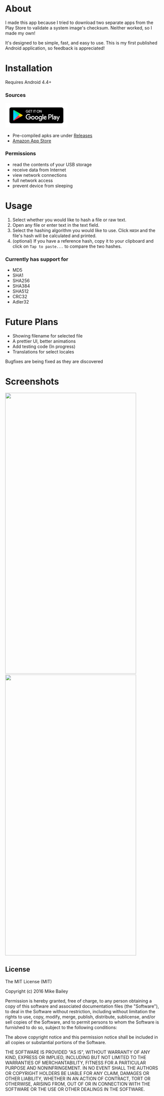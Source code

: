 # About

I made this app because I tried to download two separate apps from the Play Store to validate a system image's checksum. Neither worked, so I made my own!

It's designed to be simple, fast, and easy to use. This is my first published Android application, so feedback is appreciated!

# Installation

Requires Android 4.4+

### Sources
<a href='https://play.google.com/store/apps/details?id=com.misker.mike.hasher'><img width=200 alt='Get it on Google Play' src='./google-play-badge.png'/></a>
* Pre-compiled apks are under [Releases](https://github.com/Miskerest/Hashr/releases)
* [Amazon App Store](http://a.co/dk4aA1O)

### Permissions

* read the contents of your USB storage
* receive data from Internet
* view network connections
* full network access
* prevent device from sleeping

# Usage
1. Select whether you would like to hash a file or raw text.
2. Open any file or enter text in the text field.
3. Select the hashing algorithm you would like to use. Click `HASH` and the file's hash will be calculated and printed.
4. (optional) If you have a reference hash, copy it to your clipboard and click on `Tap to paste...` to compare the two hashes.

### Currently has support for
* MD5
* SHA1
* SHA256
* SHA384
* SHA512
* CRC32
* Adler32

# Future Plans

* Showing filename for selected file
* A prettier UI, better animations
* Add testing code (In progress)
* Translations for select locales

Bugfixes are being fixed as they are discovered

# Screenshots
<img src="https://lh3.googleusercontent.com/CqD_ufFeLSInDyIzIrKfbRXHDDuAkeFv5I21zGiMCqFi1m8NjqJYcKdACMQDbKUZ5ow=h900"  width="420" height="900"><img src="https://lh3.googleusercontent.com/wCIF0JWT7eTv3yUPMQ8xfMGQdWdyl0ugq5O3fj8pi8Thxn52l_abSE9yXzcg8YWOQGXF=h900-rw"  width="420" height="900">

## License

The MIT License (MIT)

Copyright (c) 2016 Mike Bailey

Permission is hereby granted, free of charge, to any person obtaining a copy
of this software and associated documentation files (the "Software"), to deal
in the Software without restriction, including without limitation the rights
to use, copy, modify, merge, publish, distribute, sublicense, and/or sell
copies of the Software, and to permit persons to whom the Software is
furnished to do so, subject to the following conditions:

The above copyright notice and this permission notice shall be included in all
copies or substantial portions of the Software.

THE SOFTWARE IS PROVIDED "AS IS", WITHOUT WARRANTY OF ANY KIND, EXPRESS OR
IMPLIED, INCLUDING BUT NOT LIMITED TO THE WARRANTIES OF MERCHANTABILITY,
FITNESS FOR A PARTICULAR PURPOSE AND NONINFRINGEMENT. IN NO EVENT SHALL THE
AUTHORS OR COPYRIGHT HOLDERS BE LIABLE FOR ANY CLAIM, DAMAGES OR OTHER
LIABILITY, WHETHER IN AN ACTION OF CONTRACT, TORT OR OTHERWISE, ARISING FROM,
OUT OF OR IN CONNECTION WITH THE SOFTWARE OR THE USE OR OTHER DEALINGS IN THE
SOFTWARE.
